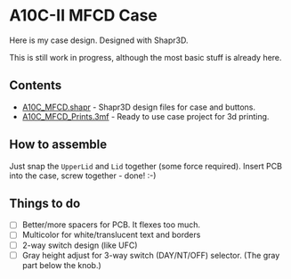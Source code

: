 # A10C-II MFCD Case

Here is my case design. Designed with Shapr3D.

This is still work in progress, although the most basic stuff is already here.

## Contents
- [A10C_MFCD.shapr](./A10C_MFCD.shapr) - Shapr3D design files for case and buttons.
- [A10C_MFCD_Prints.3mf](./A10C_MFCD_Prints.3mf) - Ready to use case project for 3d printing.

## How to assemble

Just snap the `UpperLid` and `Lid` together (some force required). Insert PCB into the case, screw together - done! :-)


## Things to do
- [ ] Better/more spacers for PCB. It flexes too much.
- [ ] Multicolor for white/translucent text and borders
- [ ] 2-way switch design (like UFC)
- [ ] Gray height adjust for 3-way switch (DAY/NT/OFF) selector. (The gray part below the knob.)